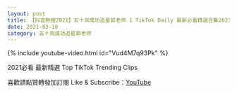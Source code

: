```yaml
---
layout: post
title: 【抖音熱搜2021】五十岚成功追星郭老师 1 TikTok Daily 最新必看精選合集2021 03 19
date: 2021-03-19
category: 五十岚成功追星郭老师
---
```


{% include youtube-video.html id="Vud4M7q93Pk" %}

2021必看 最新精選 Top TikTok Trending Clips

喜歡請點贊轉發加訂閱 Like & Subscribe：[YouTube](https://www.youtube.com/channel/UCAoR7VcanIPd04uEq_GIylA/videos)

